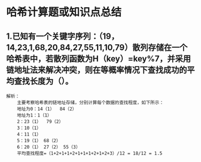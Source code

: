 #   哈希计算题或知识点总结
##  1.已知有一个关键字序列：（19，14,23,1,68,20,84,27,55,11,10,79）散列存储在一个<br>哈希表中，若散列函数为H（key）=key%7，并采用链地址法来解决冲突，则在等概率情况下查找成功的平均查找长度为（）。
    解析：
        主要考察哈希表的链地址存储，分别计算每个数据的查找程度，如下所示：
        地址为0：14（1）  84（2）
        地址为1：1（1）
        2：23（1）  79（2）
        3：10（1）
        4：11（1）
        5：19（1） 68（2）
        6：20（1） 27（2） 55（3）
        平均查找程度=（1+2+1+1+2+1+1+1+2+1+2+3）/12 = 18/12 = 1.5 
